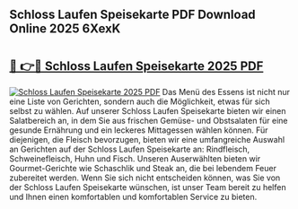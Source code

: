 ## Schloss Laufen Speisekarte PDF Download Online 2025 6XexK

# <h2><a href="http://gccg0m.nevu.top/?p=Schloss+Laufen+Speisekarte">🔗 👉🔴 Schloss Laufen Speisekarte 2025 PDF</a></h2>

[![Schloss Laufen Speisekarte 2025 PDF](https://i.imgur.com/dBaPXMq.png)](http://gccg0m.nevu.top/?p=Schloss+Laufen+Speisekarte)
Das Menü des Essens ist nicht nur eine Liste von Gerichten, sondern auch die Möglichkeit, etwas für sich selbst zu wählen. Auf unserer Schloss Laufen Speisekarte bieten wir einen Salatbereich an, in dem Sie aus frischen Gemüse- und Obstsalaten für eine gesunde Ernährung und ein leckeres Mittagessen wählen können. Für diejenigen, die Fleisch bevorzugen, bieten wir eine umfangreiche Auswahl an Gerichten auf der Schloss Laufen Speisekarte an: Rindfleisch, Schweinefleisch, Huhn und Fisch. Unseren Auserwählten bieten wir Gourmet-Gerichte wie Schaschlik und Steak an, die bei lebendem Feuer zubereitet werden. Wenn Sie sich nicht entscheiden können, was Sie von der Schloss Laufen Speisekarte wünschen, ist unser Team bereit zu helfen und Ihnen einen komfortablen und komfortablen Service zu bieten.
